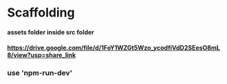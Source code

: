 # Scaffolding

#### assets folder inside src folder
#### https://drive.google.com/file/d/1FoY1WZGt5Wzo_ycodfiVdD2SEesO8mL8/view?usp=share_link

### use 'npm-run-dev'
